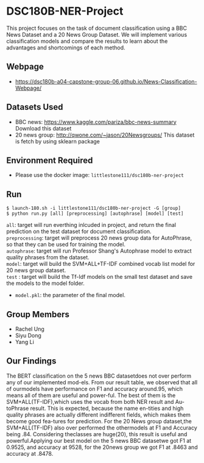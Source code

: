 # DSC180B-NER-Project
This project focuses on the task of document classification using a BBC News Dataset and a 20 News Group Dataset. We will implement various classification models and compare the results to learn about the advantages and shortcomings of each method.

## Webpage
* https://dsc180b-a04-capstone-group-06.github.io/News-Classification-Webpage/

## Datasets Used
* BBC news: https://www.kaggle.com/pariza/bbc-news-summary Download this dataset</br>
* 20 news group: http://qwone.com/~jason/20Newsgroups/ This dataset is fetch by using sklearn package
## Environment Required
* Please use the docker image: ``` littlestone111/dsc180b-ner-project  ```

## Run
```
$ launch-180.sh -i littlestone111/dsc180b-ner-project -G [group]
$ python run.py [all] [preprocessing] [autophrase] [model] [test]
```
```all```:          target will run everthing inlcuded in project, and return the final prediction on the test dataset for document classification.</br>
```preprocessing```: target will preprocess 20 news group data for AutoPhrase, so that they can be used for training the model.</br>
```autophrase```:   target will run Professor Shang's Autophrase model to extract quality phrases from the dataset.</br>
```model```:        target will build the SVM+ALL+TF-IDF combined vocab list model for 20 news group dataset. </br>
```test``` :        target will build the Tf-Idf models on the small test dataset and save the models to the model folder.
* ```model.pkl```: the parameter of the final model.

## Group Members
* Rachel Ung
* Siyu Dong
* Yang Li

## Our Findings
The BERT classification on the 5 news BBC datasetdoes not over perform any of our implemented mod-els.  From our result table, we observed that all of ourmodels have performance on F1 and accuracy around.95,  which  means  all  of  them  are  useful  and  power-ful.    The  best  of  them  is  the  SVM+ALL(TF-IDF),which uses the vocab from both NER result and Au-toPhrase result. This is expected, because the name en-tities and high quality phrases are actually different indifferent fields, which makes them become good fea-tures for prediction.   For the 20 News group dataset,the SVM+ALL(TF-IDF) also over performed the othermodels at F1 and Accuracy being .84. Considering theclasses are huge(20), this result is useful and powerful.Applying our best model on the 5 news BBC datasetwe got F1 at 0.9525, and accuracy at 9528, for the 20news group we got F1 at .8463 and accuracy at .8478.




